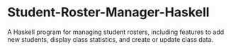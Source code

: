 # Student-Roster-Manager-Haskell
 A Haskell program for managing student rosters, including features to add new students, display class statistics, and create or update class data.
